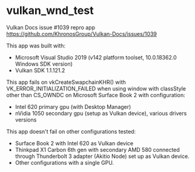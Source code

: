 # vulkan_wnd_test
Vulkan Docs issue #1039 repro app https://github.com/KhronosGroup/Vulkan-Docs/issues/1039

This app was built with:
* Microsoft Visual Studio 2019 (v142 platform toolset, 10.0.18362.0 Windows SDK version)
* Vulkan SDK 1.1.121.2

This app fails on vkCreateSwapchainKHR() with VK_ERROR_INITIALIZATION_FAILED when using window with classStyle other than CS_OWNDC on Microsoft Surface Book 2 with configuration:
* Intel 620 primary gpu (with Desktop Manager)
* nVidia 1050 secondary gpu (setup as Vulkan device), various drivers versions

This app doesn't fail on other configurations tested:
* Surface Book 2 with Intel 620 as Vulkan device
* Thinkpad X1 Carbon 6th gen with secondary AMD 580 connected through Thunderbolt 3 adapter (Akitio Node) set up as Vulkan device.
* Other configurations with a single GPU.
